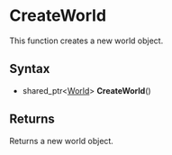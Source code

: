 # CreateWorld #
This function creates a new world object.

## Syntax ##
- shared_ptr<[World](CPP_CreateWorld.md)\> **CreateWorld**()

## Returns ##
Returns a new world object.
